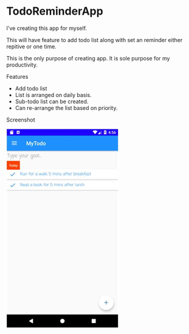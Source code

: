 # TodoReminderApp
I've creating this app for myself. 

This will have feature to add todo list along with set an reminder either repitive or one time.

This is the only purpose of creating app.
It is sole purpose for my productivity.

Features
* Add todo list
* List is arranged on daily basis.
* Sub-todo list can be created.
* Can re-arrange the list based on priority.

Screenshot


<img src="screenshots/Capture1.JPG?raw=true"> 
